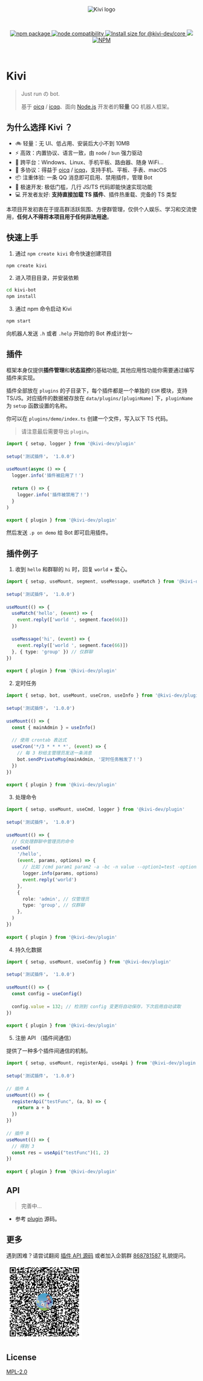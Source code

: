 <p align="center">
  <img width="180" src="https://keli.viki.moe/dimo.png" alt="Kivi logo"></img>
</p>

<br/>

<p align="center">
  <a href="https://npmjs.com/package/@kivi-dev/core">
    <img src="https://img.shields.io/npm/v/@kivi-dev/core.svg" alt="npm package">
  </a>
  <a href="https://nodejs.org/en/about/releases/">
    <img src="https://img.shields.io/node/v/@kivi-dev/core.svg" alt="node compatibility">
  </a>
  <a href="https://pkg-size.dev/@kivi-dev/core">
    <img src="https://pkg-size.dev/badge/install/8744705" title="Install size for @kivi-dev/core">
  </a>
  <img src="https://img.shields.io/badge/group-868781587-527dec?logo=TencentQQ&logoColor=ffffff">
  <a href="https://github.com/vikiboss/kivibot/blob/main/LICENSE">
    <img alt="NPM" src="https://img.shields.io/npm/l/%40kivi-dev%2Fcore">
  </a>
</p>
<br/>

# Kivi

> Just run の bot.
>
> 基于 [oicq](#) / [icqq](#)、面向 [Node.js](https://nodejs.org) 开发者的**轻量** QQ 机器人框架。

## 为什么选择 Kivi ？

- 🚲 轻量：无 UI、低占用、安装后大小不到 10MB
- ⚡ 高效：内置协议、语言一致，由 `node` / `bun` 强力驱动
- 📱 跨平台：Windows、Linux、手机平板、路由器、随身 WiFi...
- 🔗 多协议：得益于 [oicq](#) / [icqq](#)，支持手机、平板、手表、macOS
- 📦 注重体验: 一条 QQ 消息即可启用、禁用插件，管理 Bot
- 🚤 极速开发: 极低门槛，几行 JS/TS 代码即能快速实现功能
- 💻 开发者友好: **支持直接加载 TS 插件**、插件热重载、完备的 TS 类型

本项目开发初衷在于提高群活跃氛围、方便群管理，仅供个人娱乐、学习和交流使用，**任何人不得将本项目用于任何非法用途**。

## 快速上手

1. 通过 `npm create kivi` 命令快速创建项目

```bash
npm create kivi
```

2. 进入项目目录，并安装依赖

```bash
cd kivi-bot
npm install
```

3. 通过 npm 命令启动 Kivi

```bash
npm start
```

向机器人发送 `.h` 或者 `.help` 开始你的 Bot 养成计划～

## 插件

框架本身仅提供**插件管理**和**状态监控**的基础功能, 其他应用性功能你需要通过编写插件来实现。

插件全部放在 `plugins` 的子目录下，每个插件都是一个单独的 `ESM` 模块，支持 TS/JS。对应插件的数据被存放在 `data/plugins/[pluginName]` 下，`pluginName` 为 `setup` 函数设置的名称。

你可以在 `plugins/demo/index.ts` 创建一个文件，写入以下 TS 代码。

> 请注意最后需要导出 `plugin`。

```typescript
import { setup, logger } from '@kivi-dev/plugin'

setup('测试插件'， '1.0.0')

useMount(async () => {
  logger.info('插件被启用了！')

  return () => {
    logger.info('插件被禁用了！')
  }
)

export { plugin } from '@kivi-dev/plugin'
```

然后发送 `.p on demo` 给 Bot 即可启用插件。

## 插件例子

1. 收到 `hello` 和群聊的 `hi` 时，回复 `world` + 爱心。

```typescript
import { setup, useMount, segment, useMessage, useMatch } from '@kivi-dev/plugin'

setup('测试插件'， '1.0.0')

useMount(() => {
  useMatch('hello', (event) => {
    event.reply(['world ', segment.face(66)])
  })

  useMessage('hi', (event) => {
    event.reply(['world ', segment.face(66)])
  }, { type: 'group' }) // 仅群聊
})

export { plugin } from '@kivi-dev/plugin'
```

2. 定时任务

```typescript
import { setup, bot, useMount, useCron, useInfo } from '@kivi-dev/plugin'

setup('测试插件'， '1.0.0')

useMount(() => {
  const { mainAdmin } = useInfo()

  // 使用 crontab 表达式
  useCron('*/3 * * * *', (event) => {
    // 每 3 秒给主管理员发送一条消息
    bot.sendPrivateMsg(mainAdmin, '定时任务触发了！')
  })
})

export { plugin } from '@kivi-dev/plugin'
```

3. 处理命令

```typescript
import { setup, useMount, useCmd, logger } from '@kivi-dev/plugin'

setup('测试插件'， '1.0.0')

useMount(() => {
  // 仅处理群聊中管理员的命令
  useCmd(
    '/hello',
    (event, params, options) => {
      // 比如 /cmd param1 param2 -a -bc -n value --option1=test -option2=hello
      logger.info(params, options)
      event.reply('world')
    },
    {
      role: 'admin', // 仅管理员
      type: 'group', // 仅群聊
    },
  )
})

export { plugin } from '@kivi-dev/plugin'
```

4. 持久化数据

```typescript
import { setup, useMount, useConfig } from '@kivi-dev/plugin'

setup('测试插件'， '1.0.0')

useMount(() => {
  const config = useConfig()

  config.value = 132; // 检测到 config 变更将自动保存，下次启用自动读取
})

export { plugin } from '@kivi-dev/plugin'
```

5. 注册 API （插件间通信）

提供了一种多个插件间通信的机制。

```typescript
import { setup, useMount, registerApi, useApi } from '@kivi-dev/plugin'

setup('测试插件'， '1.0.0')

// 插件 A
useMount(() => {
  registerApi("testFunc", (a, b) => {
    return a + b
  })
})

// 插件 B
useMount(() => {
  // 得到 3
  const res = useApi("testFunc")(1, 2)
})

export { plugin } from '@kivi-dev/plugin'
```

## API

> 完善中...

- 参考 [plugin](./packages/plugin/src/index.ts#L414-L434) 源码。

## 更多

遇到困难？请尝试翻阅 [插件 API 源码](./packages/plugin/src/index.ts) 或者加入企鹅群 [868781587](#) 礼貌提问。

<img style="max-width: 200px" src="./docs/images/group-qrcode.png" alt="qrcode">

## License

[MPL-2.0](LICENSE)
